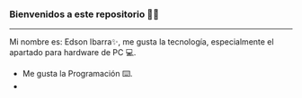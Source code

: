 ### Bienvenidos a este repositorio 👋:stuck_out_tongue_winking_eye:
___
Mi nombre es: Edson Ibarra:sparkles:, me gusta la tecnología, especialmente el apartado para hardware de PC :computer:.
- Me gusta la Programación ⌨️.
- 
